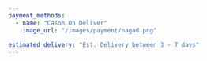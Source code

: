 ```yaml
---
payment_methods:
  - name: "Casoh On Deliver"
    image_url: "/images/payment/nagad.png"
  
estimated_delivery: "Est. Delivery between 3 - 7 days"
---
```

